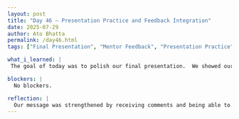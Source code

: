 ```yaml
---
layout: post
title: "Day 46 – Presentation Practice and Feedback Integration"
date: 2025-07-29
author: Ato Bhatta
permalink: /day46.html
tags: ["Final Presentation", "Mentor Feedback", "Presentation Practice", "Team Collaboration"]

what_i_learned: |
 The goal of today was to polish our final presentation.  We showed our slides to one of our high school instructors and our mentor in the morning.  They provided us with insightful criticism regarding our content delivery, slide clarity, and structure.  We carefully considered their recommendations and took the time to edit and revise the presentations to increase their effect.  We felt more prepared and confident when we gave our presentation again after implementing those changes.

blockers: |
  No blockers.

reflection: |
  Our message was strengthened by receiving comments and being able to make quick revisions to the presentation. Making two presentations in one day demonstrated to us how much clarity and confidence can be increased with a few well-considered changes. I was reminded by this process of the need of constructive criticism in producing high-quality work. Realizing how much our preparation and collaboration had paid off was a wonderful moment.
---
```

